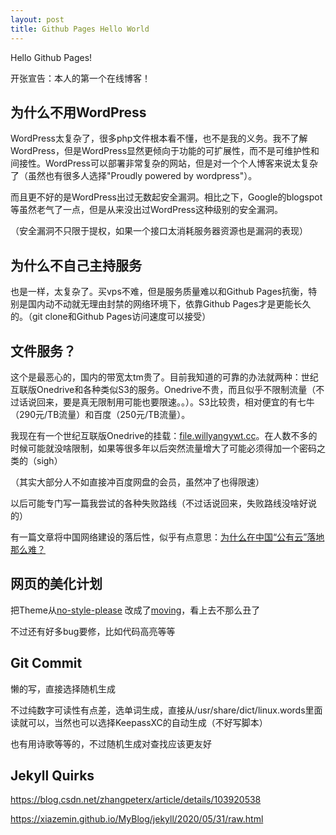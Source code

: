```yaml
---
layout: post
title: Github Pages Hello World
---
```

Hello Github Pages!

开张宣告：本人的第一个在线博客！

## 为什么不用WordPress
WordPress太复杂了，很多php文件根本看不懂，也不是我的义务。我不了解WordPress，但是WordPress显然更倾向于功能的可扩展性，而不是可维护性和间接性。WordPress可以部署非常复杂的网站，但是对一个个人博客来说太复杂了（虽然也有很多人选择"Proudly powered by wordpress"）。

而且更不好的是WordPress出过无数起安全漏洞。相比之下，Google的blogspot等虽然老气了一点，但是从来没出过WordPress这种级别的安全漏洞。

（安全漏洞不只限于提权，如果一个接口太消耗服务器资源也是漏洞的表现）

## 为什么不自己主持服务
也是一样，太复杂了。买vps不难，但是服务质量难以和Github Pages抗衡，特别是国内动不动就无理由封禁的网络环境下，依靠Github Pages才是更能长久的。（git clone和Github Pages访问速度可以接受）

## 文件服务？
这个是最恶心的，国内的带宽太tm贵了。目前我知道的可靠的办法就两种：世纪互联版Onedrive和各种类似S3的服务。Onedrive不贵，而且似乎不限制流量（不过话说回来，要是真无限制用可能也要限速。。）。S3比较贵，相对便宜的有七牛（290元/TB流量）和百度（250元/TB流量）。

我现在有一个世纪互联版Onedrive的挂载：[file.willyangywt.cc](https://file.willyangywt.cc)。在人数不多的时候可能就没啥限制，如果等很多年以后突然流量增大了可能必须得加一个密码之类的（sigh）

（其实大部分人不如直接冲百度网盘的会员，虽然冲了也得限速）

以后可能专门写一篇我尝试的各种失败路线（不过话说回来，失败路线没啥好说的）

有一篇文章将中国网络建设的落后性，似乎有点意思：[为什么在中国“公有云”落地那么难？](https://www.pingwest.com/a/2710)

## 网页的美化计划
把Theme从[no-style-please](https://github.com/riggraz/no-style-please) 改成了[moving](https://github.com/huangyz0918/moving)，看上去不那么丑了

不过还有好多bug要修，比如代码高亮等等

## Git Commit
懒的写，直接选择随机生成

不过纯数字可读性有点差，选单词生成，直接从/usr/share/dict/linux.words里面读就可以，当然也可以选择KeepassXC的自动生成（不好写脚本）

也有用诗歌等等的，不过随机生成对查找应该更友好

## Jekyll Quirks
https://blog.csdn.net/zhangpeterx/article/details/103920538

https://xiazemin.github.io/MyBlog/jekyll/2020/05/31/raw.html
